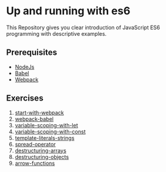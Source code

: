 # Up and running with es6
This Repository gives you clear introduction of JavaScript ES6 programming with descriptive examples.

## Prerequisites
<ul>
  <li><a href="https://nodejs.org">NodeJs</a></li>
  <li><a href="http://babeljs.io">Babel</a></li>
  <li><a href="https://webpack.js.org">Webpack</a></li>
</ul>

## Exercises
<ol>
  <li><a href="https://github.com/gsin11/up-and-running-with-es6/tree/master/1-start-with-webpack">start-with-webpack</a></li>
  <li><a href="https://github.com/gsin11/up-and-running-with-es6/tree/master/2-webpack-babel">webpack-babel</a></li>
  <li><a href="https://github.com/gsin11/up-and-running-with-es6/tree/master/3-variable-scoping-with-let">variable-scoping-with-let</a></li>
  <li><a href="https://github.com/gsin11/up-and-running-with-es6/tree/master/4-variable-scoping-with-const">variable-scoping-with-const</a></li>
  <li><a href="https://github.com/gsin11/up-and-running-with-es6/tree/master/5-template-literals-strings">template-literals-strings</a></li>
  <li><a href="https://github.com/gsin11/up-and-running-with-es6/tree/master/6-spread-operator">spread-operator</a></li>
  <li><a href="https://github.com/gsin11/up-and-running-with-es6/tree/master/7-destructuring-arrays">destructuring-arrays</a></li>
  <li><a href="https://github.com/gsin11/up-and-running-with-es6/tree/master/8-destructuring-objects">destructuring-objects</a></li>
  <li><a href="https://github.com/gsin11/up-and-running-with-es6/tree/master/9-arrow-functions">arrow-functions</a></li>
</ol>